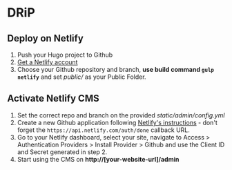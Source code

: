 # DRiP

## Deploy on Netlify
1. Push your Hugo project to Github
2. [Get a Netlify account](https://app.netlify.com/signup)
3. Choose your Github repository and branch, **use build command `gulp netlify`** and set *public/* as your Public Folder.

## Activate Netlify CMS
1. Set the correct repo and branch on the provided *static/admin/config.yml*
2. Create a new Github application following [Netlify's instructions](https://www.netlify.com/docs/authentication-providers/#using-an-authentication-provider) - don't forget the `https://api.netlify.com/auth/done` callback URL.
3. Go to your Netlify dashboard, select your site, navigate to Access > Authentication Providers > Install Provider > Github and use the Client ID and Secret generated in step 2.
4. Start using the CMS on **http://[your-website-url]/admin**
